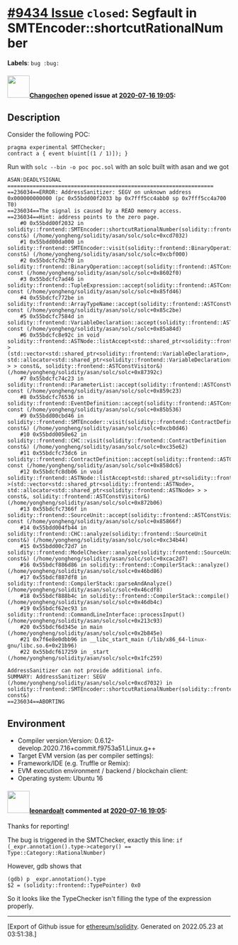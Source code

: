 # [\#9434 Issue](https://github.com/ethereum/solidity/issues/9434) `closed`: Segfault in SMTEncoder::shortcutRationalNumber
**Labels**: `bug :bug:`


#### <img src="https://avatars.githubusercontent.com/u/18531282?u=d99a5e2c998328de35b34cf9ea3dae85dfc4ad26&v=4" width="50">[Changochen](https://github.com/Changochen) opened issue at [2020-07-16 19:05](https://github.com/ethereum/solidity/issues/9434):

## Description
Consider the following POC:
```solidity
pragma experimental SMTChecker;
contract a { event b(uint[(1 / 1)]); }
```

Run with `solc --bin -o poc poc.sol` with an solc built with asan and we got 
```
ASAN:DEADLYSIGNAL
=================================================================
==236034==ERROR: AddressSanitizer: SEGV on unknown address 0x000000000000 (pc 0x55bdd00f2033 bp 0x7fff5cc4abb0 sp 0x7fff5cc4a700 T0)
==236034==The signal is caused by a READ memory access.
==236034==Hint: address points to the zero page.
    #0 0x55bdd00f2032 in solidity::frontend::SMTEncoder::shortcutRationalNumber(solidity::frontend::Expression const&) (/home/yongheng/solidity/asan/solc/solc+0xcd7032)
    #1 0x55bdd00da000 in solidity::frontend::SMTEncoder::visit(solidity::frontend::BinaryOperation const&) (/home/yongheng/solidity/asan/solc/solc+0xcbf000)
    #2 0x55bdcfc7b2f0 in solidity::frontend::BinaryOperation::accept(solidity::frontend::ASTConstVisitor&) const (/home/yongheng/solidity/asan/solc/solc+0x8602f0)
    #3 0x55bdcfc7ad46 in solidity::frontend::TupleExpression::accept(solidity::frontend::ASTConstVisitor&) const (/home/yongheng/solidity/asan/solc/solc+0x85fd46)
    #4 0x55bdcfc772be in solidity::frontend::ArrayTypeName::accept(solidity::frontend::ASTConstVisitor&) const (/home/yongheng/solidity/asan/solc/solc+0x85c2be)
    #5 0x55bdcfc7584d in solidity::frontend::VariableDeclaration::accept(solidity::frontend::ASTConstVisitor&) const (/home/yongheng/solidity/asan/solc/solc+0x85a84d)
    #6 0x55bdcfc8e92c in void solidity::frontend::ASTNode::listAccept<std::shared_ptr<solidity::frontend::VariableDeclaration> >(std::vector<std::shared_ptr<solidity::frontend::VariableDeclaration>, std::allocator<std::shared_ptr<solidity::frontend::VariableDeclaration> > > const&, solidity::frontend::ASTConstVisitor&) (/home/yongheng/solidity/asan/solc/solc+0x87392c)
    #7 0x55bdcfc74c23 in solidity::frontend::ParameterList::accept(solidity::frontend::ASTConstVisitor&) const (/home/yongheng/solidity/asan/solc/solc+0x859c23)
    #8 0x55bdcfc76536 in solidity::frontend::EventDefinition::accept(solidity::frontend::ASTConstVisitor&) const (/home/yongheng/solidity/asan/solc/solc+0x85b536)
    #9 0x55bdd00cbd46 in solidity::frontend::SMTEncoder::visit(solidity::frontend::ContractDefinition const&) (/home/yongheng/solidity/asan/solc/solc+0xcb0d46)
    #10 0x55bdd0050e62 in solidity::frontend::CHC::visit(solidity::frontend::ContractDefinition const&) (/home/yongheng/solidity/asan/solc/solc+0xc35e62)
    #11 0x55bdcfc73dc6 in solidity::frontend::ContractDefinition::accept(solidity::frontend::ASTConstVisitor&) const (/home/yongheng/solidity/asan/solc/solc+0x858dc6)
    #12 0x55bdcfc8db06 in void solidity::frontend::ASTNode::listAccept<std::shared_ptr<solidity::frontend::ASTNode> >(std::vector<std::shared_ptr<solidity::frontend::ASTNode>, std::allocator<std::shared_ptr<solidity::frontend::ASTNode> > > const&, solidity::frontend::ASTConstVisitor&) (/home/yongheng/solidity/asan/solc/solc+0x872b06)
    #13 0x55bdcfc7366f in solidity::frontend::SourceUnit::accept(solidity::frontend::ASTConstVisitor&) const (/home/yongheng/solidity/asan/solc/solc+0x85866f)
    #14 0x55bdd004fb44 in solidity::frontend::CHC::analyze(solidity::frontend::SourceUnit const&) (/home/yongheng/solidity/asan/solc/solc+0xc34b44)
    #15 0x55bdd00c72d7 in solidity::frontend::ModelChecker::analyze(solidity::frontend::SourceUnit const&) (/home/yongheng/solidity/asan/solc/solc+0xcac2d7)
    #16 0x55bdcf886d86 in solidity::frontend::CompilerStack::analyze() (/home/yongheng/solidity/asan/solc/solc+0x46bd86)
    #17 0x55bdcf887df8 in solidity::frontend::CompilerStack::parseAndAnalyze() (/home/yongheng/solidity/asan/solc/solc+0x46cdf8)
    #18 0x55bdcf888b4c in solidity::frontend::CompilerStack::compile() (/home/yongheng/solidity/asan/solc/solc+0x46db4c)
    #19 0x55bdcf62ec93 in solidity::frontend::CommandLineInterface::processInput() (/home/yongheng/solidity/asan/solc/solc+0x213c93)
    #20 0x55bdcf6d345e in main (/home/yongheng/solidity/asan/solc/solc+0x2b845e)
    #21 0x7f6e8e0dbb96 in __libc_start_main (/lib/x86_64-linux-gnu/libc.so.6+0x21b96)
    #22 0x55bdcf617259 in _start (/home/yongheng/solidity/asan/solc/solc+0x1fc259)

AddressSanitizer can not provide additional info.
SUMMARY: AddressSanitizer: SEGV (/home/yongheng/solidity/asan/solc/solc+0xcd7032) in solidity::frontend::SMTEncoder::shortcutRationalNumber(solidity::frontend::Expression const&)
==236034==ABORTING
```
## Environment

- Compiler version:Version: 0.6.12-develop.2020.7.16+commit.f9753a51.Linux.g++
- Target EVM version (as per compiler settings):
- Framework/IDE (e.g. Truffle or Remix):
- EVM execution environment / backend / blockchain client:
- Operating system: Ubuntu 16

#### <img src="https://avatars.githubusercontent.com/u/504195?u=ce2facd14af9fd474ebff49f0d44891f56f7500f&v=4" width="50">[leonardoalt](https://github.com/leonardoalt) commented at [2020-07-16 19:05](https://github.com/ethereum/solidity/issues/9434#issuecomment-659953895):

Thanks for reporting!

The bug is triggered in the SMTChecker, exactly this line:
`if (_expr.annotation().type->category() == Type::Category::RationalNumber)`

However, gdb shows that
```
(gdb) p _expr.annotation().type
$2 = (solidity::frontend::TypePointer) 0x0
```
So it looks like the TypeChecker isn't filling the type of the expression properly.


-------------------------------------------------------------------------------



[Export of Github issue for [ethereum/solidity](https://github.com/ethereum/solidity). Generated on 2022.05.23 at 03:51:38.]
